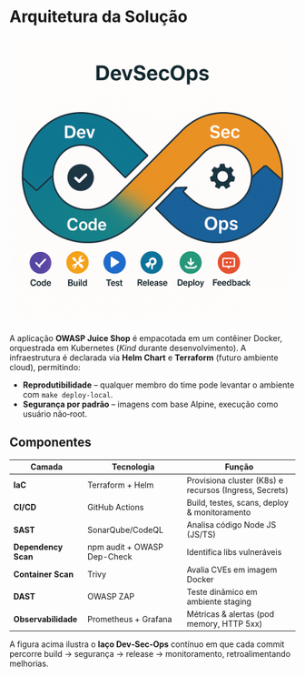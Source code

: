 # Arquitetura da Solução

![Diagrama DevSecOps](./images/devsecops_integration.png)

A aplicação **OWASP Juice Shop** é empacotada em um contêiner Docker, orquestrada em Kubernetes (*Kind* durante desenvolvimento). A infraestrutura é declarada via **Helm Chart** e **Terraform** (futuro ambiente cloud), permitindo:  
* **Reprodutibilidade** – qualquer membro do time pode levantar o ambiente com `make deploy-local`.  
* **Segurança por padrão** – imagens com base Alpine, execução como usuário não‑root.

## Componentes
| Camada | Tecnologia | Função |
|--------|------------|--------|
| **IaC** | Terraform + Helm | Provisiona cluster (K8s) e recursos (Ingress, Secrets) |
| **CI/CD** | GitHub Actions | Build, testes, scans, deploy & monitoramento |
| **SAST** | SonarQube/CodeQL | Analisa código Node JS (JS/TS) |
| **Dependency Scan** | npm audit + OWASP Dep-Check | Identifica libs vulneráveis |
| **Container Scan** | Trivy | Avalia CVEs em imagem Docker |
| **DAST** | OWASP ZAP | Teste dinâmico em ambiente staging |
| **Observabilidade** | Prometheus + Grafana | Métricas & alertas (pod memory, HTTP 5xx) |

A figura acima ilustra o **laço Dev‑Sec‑Ops** contínuo em que cada commit percorre build → segurança → release → monitoramento, retroalimentando melhorias.
